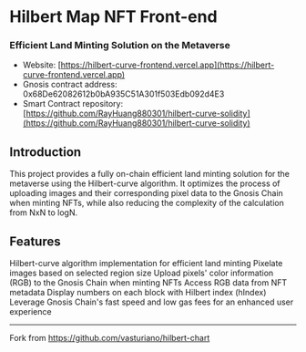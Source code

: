 # Hilbert Map NFT Front-end
### Efficient Land Minting Solution on the Metaverse

- Website: [https://hilbert-curve-frontend.vercel.app](https://hilbert-curve-frontend.vercel.app)
- Gnosis contract address: 0x68De62082612b0bA935C51A301f503Edb092d4E3
- Smart Contract repository: [https://github.com/RayHuang880301/hilbert-curve-solidity](https://github.com/RayHuang880301/hilbert-curve-solidity)

## Introduction
This project provides a fully on-chain efficient land minting solution for the metaverse using the Hilbert-curve algorithm. It optimizes the process of uploading images and their corresponding pixel data to the Gnosis Chain when minting NFTs, while also reducing the complexity of the calculation from NxN to logN.

## Features
Hilbert-curve algorithm implementation for efficient land minting
Pixelate images based on selected region size
Upload pixels' color information (RGB) to the Gnosis Chain when minting NFTs
Access RGB data from NFT metadata
Display numbers on each block with Hilbert index (hIndex)
Leverage Gnosis Chain's fast speed and low gas fees for an enhanced user experience

---
Fork from https://github.com/vasturiano/hilbert-chart